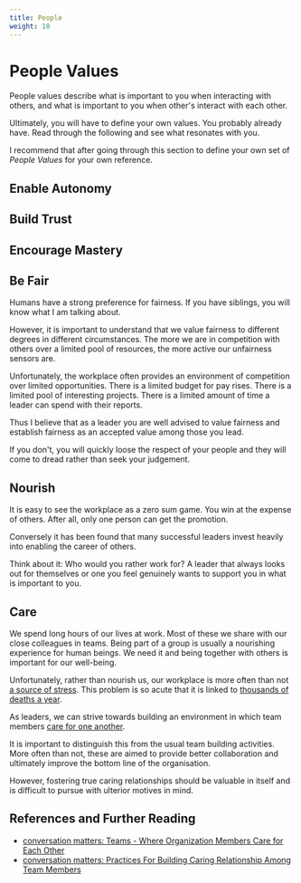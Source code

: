 ```yaml
---
title: People
weight: 10
---
```


# People Values

People values describe what is important to you when interacting with others, and what is important to you when other's interact with each other.

Ultimately, you will have to define your own values. You probably already have. Read through the following and see what resonates with you.

I recommend that after going through this section to define your own set of _People Values_ for your own reference.

## Enable Autonomy

## Build Trust

## Encourage Mastery

## Be Fair

Humans have a strong preference for fairness. If you have siblings, you will know what I am talking about.

However, it is important to understand that we value fairness to different degrees in different circumstances. The more we are in competition with others over a limited pool of resources, the more active our unfairness sensors are. 

Unfortunately, the workplace often provides an environment of competition over limited opportunities. There is a limited budget for pay rises. There is a limited pool of interesting projects. There is a limited amount of time a leader can spend with their reports.

Thus I believe that as a leader you are well advised to value fairness and establish fairness as an accepted value among those you lead.

If you don't, you will quickly loose the respect of your people and they will come to dread rather than seek your judgement.

## Nourish

It is easy to see the workplace as a zero sum game. You win at the expense of others. After all, only one person can get the promotion.

Conversely it has been found that many successful leaders invest heavily into enabling the career of others.

Think about it: Who would you rather work for? A leader that always looks out for themselves or one you feel genuinely wants to support you in what is important to you.

## Care

We spend long hours of our lives at work. Most of these we share with our close colleagues in teams. Being part of a group is usually a nourishing experience for human beings. We need it and being together with others is important for our well-being.

Unfortunately, rather than nourish us, our workplace is more often than not [a source of stress](https://www.hhs.gov/about/news/2022/10/20/us-surgeon-general-releases-new-framework-mental-health-well-being-workplace.html). This problem is so acute that it is linked to [thousands of deaths a year](https://www.goodreads.com/book/show/37661055-dying-for-a-paycheck).

As leaders, we can strive towards building an environment in which team members [care for one another](https://www.nancydixonblog.com/2022/12/teams-where-organization-members-care-for-each-other.html). 

It is important to distinguish this from the usual team building activities. More often than not, these are aimed to provide better collaboration and ultimately improve the bottom line of the organisation.

However, fostering true caring relationships should be valuable in itself and is difficult to pursue with ulterior motives in mind.


## References and Further Reading

- [conversation matters: Teams - Where Organization Members Care for Each Other]([https://www.nancydixonblog.com/2022/12/teams-where-organization-members-care-for-each-other.html](https://www.nancydixonblog.com/2022/12/teams-where-organization-members-care-for-each-other.html))
- [conversation matters: Practices For Building Caring Relationship Among Team Members]([https://www.nancydixonblog.com/2023/01/practices-for-building-caring-relationship-among-team-members.html](https://www.nancydixonblog.com/2023/01/practices-for-building-caring-relationship-among-team-members.html))


